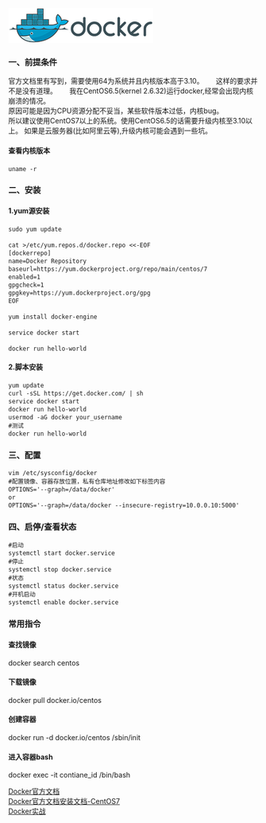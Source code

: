 <!--
author: yanliang.zhao
head: http://blog.itttl.com/logo_miao.png
date: 2015-08-09
title:  【docker】CentOS下Docker安装配置
tags: docker,centos,安装配置
category: Docker
status: publist
summary: CentOS7 or CentOS6.X 下Docker安装配置文档
-->

![gitblog-logo](./img/logo_docker.png)

### 一、前提条件 ###
官方文档里有写到，需要使用64为系统并且内核版本高于3.10。　　
这样的要求并不是没有道理。　　
我在CentOS6.5(kernel 2.6.32)运行docker,经常会出现内核崩溃的情况。  
原因可能是因为CPU资源分配不妥当，某些软件版本过低，内核bug。  
所以建议使用CentOS7以上的系统。使用CentOS6.5的话需要升级内核至3.10以上。
如果是云服务器(比如阿里云等),升级内核可能会遇到一些坑。

#### 查看内核版本 ####
```
uname -r
```
### 二、安装 ###
#### 1.yum源安装 ####
```
sudo yum update

cat >/etc/yum.repos.d/docker.repo <<-EOF
[dockerrepo]
name=Docker Repository
baseurl=https://yum.dockerproject.org/repo/main/centos/7
enabled=1
gpgcheck=1
gpgkey=https://yum.dockerproject.org/gpg
EOF

yum install docker-engine

service docker start

docker run hello-world
```

#### 2.脚本安装 ###
```
yum update
curl -sSL https://get.docker.com/ | sh
service docker start
docker run hello-world
usermod -aG docker your_username
#测试
docker run hello-world
```
### 三、配置 ###
```
vim /etc/sysconfig/docker
#配置镜像、容器存放位置，私有仓库地址修改如下标签内容
OPTIONS='--graph=/data/docker'
or
OPTIONS='--graph=/data/docker --insecure-registry=10.0.0.10:5000'
```
### 四、启停/查看状态 ###
```
#启动
systemctl start docker.service
#停止
systemctl stop docker.service
#状态
systemctl status docker.service
#开机启动
systemctl enable docker.service
```

### 常用指令
#### 查找镜像
docker search centos
#### 下载镜像
docker pull docker.io/centos
#### 创建容器
docker run -d docker.io/centos /sbin/init
#### 进入容器bash
docker exec -it contiane_id /bin/bash

[Docker官方文档][1]  
[Docker官方文档安装文档-CentOS7][2]  
[Docker实战][3]  

[1]:https://docs.docker.com/
[2]:https://docs.docker.com/engine/installation/centos/
[3]:http://dockerpool.com/

